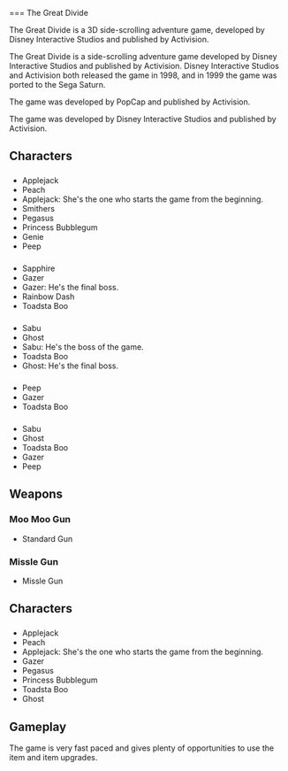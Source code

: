 
===
The Great Divide

The Great Divide is a 3D side-scrolling adventure game, developed by Disney Interactive Studios and published by Activision.

The Great Divide is a side-scrolling adventure game developed by Disney Interactive Studios and published by Activision. Disney Interactive Studios and Activision both released the game in 1998, and in 1999 the game was ported to the Sega Saturn.

The game was developed by PopCap and published by Activision.

The game was developed by Disney Interactive Studios and published by Activision.

## Characters

###    

*   Applejack
*   Peach
*   Applejack: She's the one who starts the game from the beginning.
*   Smithers
*   Pegasus
*    Princess Bubblegum
*   Genie
*   Peep

###  

*   Sapphire
*   Gazer
*   Gazer: He's the final boss.
*   Rainbow Dash
*   Toadsta Boo

###  

*   Sabu
*   Ghost
*   Sabu: He's the boss of the game.
*   Toadsta Boo
*   Ghost: He's the final boss.

###  

*   Peep
*   Gazer
*   Toadsta Boo

###  

*   Sabu
*   Ghost
*   Toadsta Boo
*   Gazer
*   Peep

## Weapons

###   Moo Moo Gun

*   Standard Gun

###   Missle Gun

*   Missle Gun

###  

###  

###  

###  

###  

###  

## Characters

###  

*   Applejack
*   Peach
*   Applejack: She's the one who starts the game from the beginning.
*   Gazer
*   Pegasus
*   Princess Bubblegum
*   Toadsta Boo
*   Ghost

## Gameplay

The game is very fast paced and gives plenty of opportunities to use the item and item upgrades.


